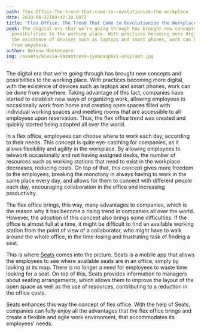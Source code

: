 ```yaml
---
path: Flex-Office-The-trend-that-came-to-revolutionize-the-workplace
date: 2020-06-22T09:42:20.097Z
title: "Flex Office: The Trend That Came to Revolutionize the Workplace"
peek: The digital era that we’re going through has brought new concepts and
  possibilities to the working place. With practices becoming more digital, with
  the existence of devices such as laptops and smart phones, work can be done
  from anywhere.
author: Helena Montenegro
img: /assets/alesia-kazantceva-iyoapaspbki-unsplash.jpg
---
```

The digital era that we’re going through has brought new concepts and possibilities to the working place. With practices becoming more digital, with the existence of devices such as laptops and smart phones, work can be done from anywhere. Taking advantage of this fact, companies have started to establish new ways of organizing work, allowing employees to occasionally work from home and creating open spaces filled with individual working spaces and meeting rooms that are accessible to all employees upon reservation. Thus, the flex office trend was created and quickly started being adopted all over the world.

In a flex office, employees can choose where to work each day, according to their needs. This concept is quite eye-catching for companies, as it allows flexibility and agility in the workplace. By allowing employees to telework occasionally and not having assigned desks, the number of resources such as working stations that need to exist in the workplace decreases, reducing costs. On top of that, this concept gives more freedom to the employees, breaking the monotony in always having to work in the same place every day, and allows for them to connect with different people each day, encouraging collaboration in the office and increasing productivity.



The flex office brings, this way, many advantages to companies, which is the reason why it has become a rising trend in companies all over the world. However, the adoption of this concept also brings some difficulties. If the office is almost full at a time, it might be difficult to find an available working station from the point of view of a collaborator, who might have to walk around the whole office, in the time-losing and frustrating task of finding a seat.



This is where [Seats](https://simplify-lgp.tech/products/seats/) comes into the picture. Seats is a mobile app that allows the employees to see where available seats are in an office, simply by looking at its map. There is no longer a need for employees to waste time looking for a seat. On top of this, Seats provides information to managers about seating arrangements, which allows them to improve the layout of the open space as well as the use of resources, contributing to a reduction in the office costs. 

Seats enhances this way the concept of flex office. With the help of Seats, companies can fully enjoy all the advantages that the flex office brings and create a flexible and agile work environment, that accommodates its employees’ needs.